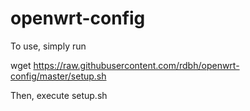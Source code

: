 # openwrt-config

To use, simply run

  wget https://raw.githubusercontent.com/rdbh/openwrt-config/master/setup.sh
  
Then, execute setup.sh

